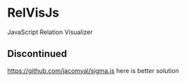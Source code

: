 # RelVisJs
JavaScript Relation Visualizer 
## Discontinued
https://github.com/jacomyal/sigma.js here is better solution

